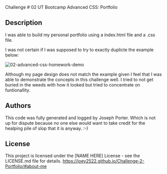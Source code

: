 Challenge # 02 UT Bootcamp Advanced CSS: Portfolio

## Description

I was able to build my personal portfolio using a index.html file and a .css file. 

I was not certain if I was supposed to try to exactly duplicte the example below:

![02-advanced-css-homework-demo](https://github.com/Joey2522/Challenge-2-Portfolio/assets/148152563/b3ec5354-2bbd-49b8-b732-29c6048a5b51)

Although my page design does not match the example given I feel that I was able to demonstrate the concepts in this challenge well. I tried to not get buried in the weeds with how it looked but tried to concentrate on funtionallity. 

## Authors

This code was fully generated and logged by Joseph Porter. Which is not up for dispute because no one else would want to take credit for the healping pile of slop that it is anyway. :-)

## License

This project is licensed under the [NAME HERE] License - see the LICENSE.md file for details.
https://joey2522.github.io/Challenge-2-Portfolio/#about-me
